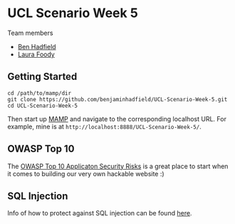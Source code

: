 UCL Scenario Week 5
====================

Team members
 - [Ben Hadfield](https://github.com/benjaminhadfield)
 - [Laura Foody](https://github.com/laurxa)

Getting Started
---------------

```
cd /path/to/mamp/dir
git clone https://github.com/benjaminhadfield/UCL-Scenario-Week-5.git
cd UCL-Scenario-Week-5
```

Then start up [MAMP](https://www.mamp.info/en/) and navigate to the corresponding localhost URL.
For example, mine is at `http://localhost:8888/UCL-Scenario-Week-5/`.

OWASP Top 10
------------

The [OWASP Top 10 Applicaton Security Risks](https://www.owasp.org/images/f/f8/OWASP_Top_10_-_2013.pdf) is a great place to start when it comes to building our very own hackable website :)

SQL Injection
-------------

Info of how to protect against SQL injection can be found [here](http://www.w3schools.com/sql/sql_injection.asp).